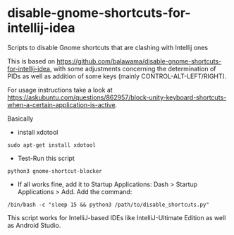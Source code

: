 # disable-gnome-shortcuts-for-intellij-idea

Scripts to disable Gnome shortcuts that are clashing with Intellij ones

This is based on https://github.com/balawama/disable-gnome-shortcuts-for-intellij-idea, with some
adjustments concerning the determination of PIDs as well as addition of some keys (mainly CONTROL-ALT-LEFT/RIGHT).

For usage instructions take a look at https://askubuntu.com/questions/862957/block-unity-keyboard-shortcuts-when-a-certain-application-is-active.

Basically

* install xdotool 
```
sudo apt-get install xdotool
```
* Test-Run this script
```
python3 gnome-shortcut-blocker
```
* If all works fine, add it to Startup Applications: Dash > Startup Applications > Add. Add the command:
```
/bin/bash -c "sleep 15 && python3 /path/to/disable_shortcuts.py"
```

This script works for IntelliJ-based IDEs like IntelliJ-Ultimate Edition as well as Android Studio.
